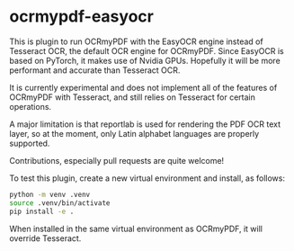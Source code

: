 # ocrmypdf-easyocr

This is plugin to run OCRmyPDF with the EasyOCR engine instead of Tesseract OCR,
the default OCR engine for OCRmyPDF. Since EasyOCR is based on PyTorch, it makes
use of Nvidia GPUs. Hopefully it will be more performant and accurate than Tesseract OCR.

It is currently experimental and does not implement all of the features of
OCRmyPDF with Tesseract, and still relies on Tesseract for certain operations.

A major limitation is that reportlab is used for rendering the PDF OCR text layer,
so at the moment, only Latin alphabet languages are properly supported.

Contributions, especially pull requests are quite welcome!

To test this plugin, create a new virtual environment and install, as follows:

```bash
python -m venv .venv
source .venv/bin/activate
pip install -e .
```

When installed in the same virtual environment as OCRmyPDF, it will override Tesseract.
